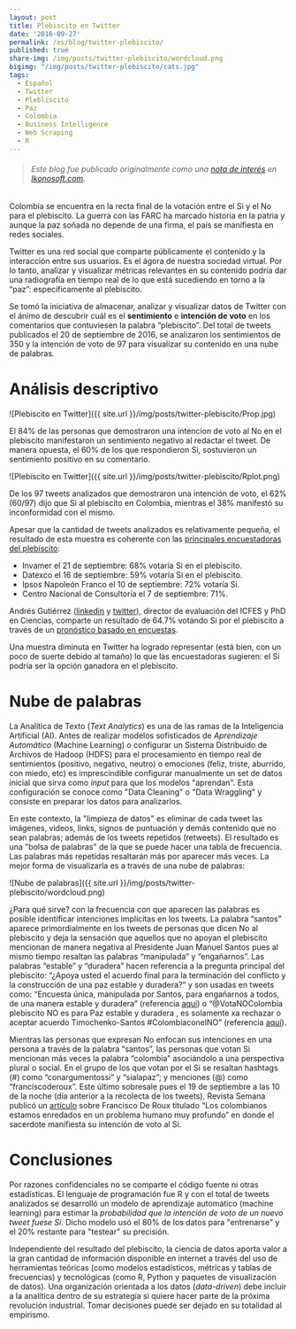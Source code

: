 ```yaml
---
layout: post
title: Plebiscito en Twitter
date: '2016-09-27'
permalink: /es/blog/twitter-plebiscito/
published: true
share-img: /img/posts/twitter-plebiscito/wordcloud.png
bigimg: "/img/posts/twitter-plebiscito/cats.jpg"
tags:
  - Español
  - Twitter
  - Plebliscito
  - Paz
  - Colombia
  - Business Intelligence
  - Web Scraping
  - R
---
```


> ###### Este blog fue publicado originalmente como una [nota de interés](http://www.ikonosoft.com/notas-de-interes/121-el-plebiscito-en-twitter) en [Ikonosoft.com](http://www.ikonosoft.com/). 

Colombia se encuentra en la recta final de la votación entre el Si y el No para el plebiscito. La guerra con las FARC ha marcado historia en la patria y aunque la paz soñada no depende de una firma, el país se manifiesta en redes sociales.

Twitter es una red social que comparte públicamente el contenido y la interacción entre sus usuarios. Es el ágora de nuestra sociedad virtual. Por lo tanto, analizar y visualizar métricas relevantes en su contenido podría dar una radiografía en tiempo real de lo que está sucediendo en torno a la “paz”: específicamente al plebiscito.

Se tomó la iniciativa de almacenar, analizar y visualizar datos de Twitter con el ánimo de descubrir cuál es el __sentimiento__ e __intención de voto__ en los comentarios que contuviesen la palabra “plebiscito”. Del total de tweets publicados el 20 de septiembre de 2016, se analizaron los sentimientos de 350 y la intención de voto de 97 para visualizar su contenido en una nube de palabras. 

# Análisis descriptivo

![Plebiscito en Twitter]({{ site.url }}/img/posts/twitter-plebiscito/Prop.jpg)

El 84% de las personas que demostraron una intencion de voto al No en el plebiscito manifestaron un sentimiento negativo al redactar el tweet. De manera opuesta, el 60% de los que respondieron Si, sostuvieron un sentimiento positivo en su comentario.

![Plebiscito en Twitter]({{ site.url }}/img/posts/twitter-plebiscito/Rplot.png)

De los 97 tweets analizados que demostraron una intención de voto, el 62% (60/97) dijo que Si al plebiscito en Colombia, mientras el 38% manifestó su inconformidad con el mismo.

Apesar que la cantidad de tweets analizados es relativamente pequeña, el resultado de esta muestra es coherente con las [principales encuestadoras del plebiscito](https://docs.google.com/spreadsheets/d/1qa8ijawTzu1ztXh5z605DRvc05qK4Db04jwnP8nkNrc/pubhtml?gid=1716392935&single=true):

* Invamer el 21 de septiembre: 68% votaría Si en el plebiscito.
* Datexco el 16 de septiembre: 59% votaría Si en el plebiscito.
* Ipsos Napoleón Franco el 10 de septiembre: 72% votaría Si.
* Centro Nacional de Consultoría el 7 de septiembre: 71%.

Andrés Gutiérrez ([linkedin](https://www.linkedin.com/profile/in/predictive?goback=) y [twitter](https://twitter.com/psirusteam)), director de evaluación del ICFES y PhD en Ciencias, comparte un resultado de 64.7% votando Si por el plebiscito a través de un [pronóstico basado en encuestas](http://hagutierrezro.blogspot.com.co/2016/09/forecasting-colombia-peace-plebiscite.html).

Una muestra diminuta en Twitter ha logrado representar (está bien, con un poco de suerte debido al tamaño) lo que las encuestadoras sugieren: el Si podría ser la opción ganadora en el plebiscito. 

# Nube de palabras

La Analítica de Texto (_Text Analytics_) es una de las ramas de la Inteligencia Artificial (AI). Antes de realizar modelos sofisticados de _Aprendizaje Automático_ (Machine Learning) o configurar un Sistema Distribuido de Archivos de Hadoop (HDFS) para el procesamiento en tiempo real de sentimientos (positivo, negativo, neutro) o emociones (feliz, triste, aburrido, con miedo, etc) es imprescindible configurar manualmente un set de datos inicial que sirva como _input_ para que los modelos "aprendan". Esta configuración se conoce como "Data Cleaning" o "Data Wraggling" y consiste en preparar los datos para analizarlos.

En este contexto, la "limpieza de datos" es eliminar de cada tweet las imágenes, videos, links, signos de puntuación y demás contenido que no sean palabras; además de los tweets repetidos (retweets). El resultado es una "bolsa de palabras" de la que se puede hacer una tabla de frecuencia. Las palabras más repetidas resaltarán más por aparecer más veces. La mejor forma de visualizarla es a través de una nube de palabras:

![Nube de palabras]({{ site.url }}/img/posts/twitter-plebiscito/wordcloud.png)

¿Para qué sirve? con la frecuencia con que aparecen las palabras es posible identificar intenciones implícitas en los tweets. La palabra “santos” aparece primordialmente en los tweets de personas que dicen No al plebiscito y deja la sensación que aquellos que no apoyan el plebiscito mencionan de manera negativa al Presidente Juan Manuel Santos pues al mismo tiempo resaltan las palabras “manipulada” y “engañarnos”. Las palabras “estable” y “duradera” hacen referencia a la pregunta principal del plebiscito: “¿Apoya usted el acuerdo final para la terminación del conflicto y la construcción de una paz estable y duradera?” y son usadas en tweets como: “Encuesta única, manipulada por Santos, para engañarnos a todos, de una manera estable y duradera” (referencia [aquí](https://twitter.com/GmoSaldarriaga/status/778230793869164544)) o “@VotaNOColombia plebiscito NO es para Paz estable y duradera , es solamente xa rechazar o aceptar acuerdo Timochenko-Santos #ColombiaconelNO” (referencia [aquí](https://twitter.com/penzador12/status/778232200768675840)).

Mientras las personas que expresan No enfocan sus intenciones en una persona a través de la palabra “santos”, las personas que votan Si mencionan más veces la palabra “colombia” asociándolo a una perspectiva plural o social. En el grupo de los que votan por el Si se resaltan hashtags (#) como “conargumentossi” y “sialapaz”; y menciones (@) como “franciscoderoux”. Este último sobresale pues el 19 de septiembre a las 10 de la noche (día anterior a la recolecta de los tweets), Revista Semana publicó un [artículo](http://www.semana.com/nacion/articulo/plebiscito-por-la-paz-francisco-de-roux-explica-su-postura/494351) sobre Francisco De Roux titulado “Los colombianos estamos enredados en un problema humano muy profundo” en donde el sacerdote manifiesta su intención de voto al Si.

# Conclusiones

Por razones confidenciales no se comparte el código fuente ni otras estadísticas. El lenguaje de programación fue R y con el total de tweets analizados se desarrolló un modelo de aprendizaje automático (machine learning) para estimar la _probabilidad que la intención de voto de un nuevo tweet fuese Si_. Dicho modelo usó el 80% de los datos para "entrenarse" y el 20% restante para "testear" su precisión.

Independiente del resultado del plebiscito, la ciencia de datos aporta valor a la gran cantidad de información disponible en internet a través del uso de herramientas teóricas (como modelos estadísticos, métricas y tablas de frecuencias) y tecnológicas (como R, Python y paquetes de visualización de datos). Una organización orientada a los datos (_data-driven_) debe incluir a la analítica dentro de su estrategia si quiere hacer parte de la próxima revolución industrial. Tomar decisiones puede ser dejado en su totalidad al empirismo. 